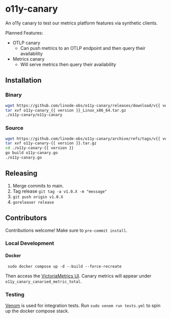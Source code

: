 # o11y-canary

An o11y canary to test our metrics platform features via synthetic clients.

Planned Features:

* OTLP canary
  * Can push metrics to an OTLP endpoint and then query their availability
* Metrics canary
  * Will serve metrics then query their availability

## Installation

### Binary

```bash
wget https://github.com/linode-obs/o11y-canary/releases/download/v{{ version }}/o11y-canary_{{ version }}_Linux_x86_64.tar.gz
tar xvf o11y-canary_{{ version }}_Linux_x86_64.tar.gz
./o11y-canary/o11y-canary
```

### Source

```bash
wget https://github.com/linode-obs/o11y-canary/archive/refs/tags/v{{ version }}.tar.gz
tar xvf o11y-canary-{{ version }}.tar.gz
cd ./o11y-canary-{{ version }}
go build o11y-canary.go
./o11y-canary.go
```

## Releasing

1. Merge commits to main.
2. Tag release `git tag -a v1.0.X -m "message"`
3. `git push origin v1.0.X`
4. `goreleaser release`

## Contributors

Contributions welcome! Make sure to `pre-commit install`.

### Local Development

#### Docker

```console
 sudo docker compose up -d --build --force-recreate
```

Then access the [VictoriaMetrics UI](http://localhost:8428/vmui). Canary metrics will appear under `o11y_canary_canaried_metric_total`.

### Testing

[Venom](https://github.com/ovh/venom) is used for integration tests. Run `sudo venom run tests.yml` to spin up the docker compose stack.
